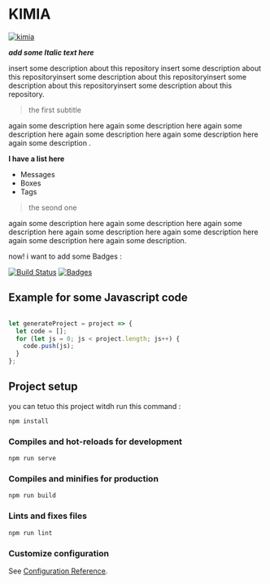 # KIMIA

[![kimia](https://avatars2.githubusercontent.com/u/18642584?s=460&u=dd5f22e6b246dc8f360b0ab1567d371b335eb2de&v=4)](https://github.com/kimiashz)

***add some Italic text here***

insert some description about this repository insert some description about this repositoryinsert some description about this repositoryinsert some description about this repositoryinsert some description about this repository.

> the first subtitle

again some description here again some description here again some description here again some description here again some description here again some description .

**I have a list here**

- Messages
- Boxes
- Tags

> the seond one

again some description here again some description here again some description here again some description here again some description here again some description here again some description.


now! i want to add some Badges :

[![Build Status](http://img.shields.io/travis/badges/badgerbadgerbadger.svg?style=flat-square)](https://travis-ci.org/badges/badgerbadgerbadger) 
[![Badges](http://img.shields.io/:badges-9/9-ff6799.svg?style=flat-square)](https://github.com/badges/badgerbadgerbadger)


## Example for some Javascript code

```javascript

let generateProject = project => {
  let code = [];
  for (let js = 0; js < project.length; js++) {
    code.push(js);
  }
};
```

## Project setup

you can tetuo this project witdh run this command :
```
npm install
```

### Compiles and hot-reloads for development
```
npm run serve
```

### Compiles and minifies for production
```
npm run build
```

### Lints and fixes files
```
npm run lint
```

### Customize configuration
See [Configuration Reference](https://cli.vuejs.org/config/).

